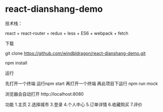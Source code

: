 # react-dianshang-demo

技术栈：

react + react-router + redux  + less + ES6 + webpack + fetch

下载

git clone https://github.com/windbldragon/react-dianshang-demo.git

npm install

运行

 先打开一个终端 运行npm start
 再打开一个终端 再此项目下运行 npm run mock


 浏览器会自动打开 http://localhost:8080
 
功能
 1.主页
 2.选择城市
 3.登录
 4.个人中心
 5.订单详情
 6.收藏购买
 7.评价


